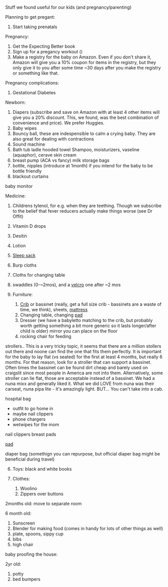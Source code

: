 Stuff we found useful for our kids (and pregnancy/parenting)

Planning to get pregant:
1. Start taking prenatals

Pregnancy:
1. Get the Expecting Better book
2. Sign up for a pregancy workout ()
3. Make a registry for the baby on Amazon. Even if you don't share it, Amazon will give you a 10% coupon for items in the registry, but they only give it to you after some time ~30 days after you make the registry or something like that.

Pregnancy complications:
1. Gestational Diabetes

Newborn:
1. Diapers (subscribe and save on Amazon with at least 4 other items will give you a 20% discount. This, we found, was the best combination of convenience and price). We prefer Huggies.
1. Baby wipes
2. Bouncy ball, these are indespensible to calm a crying baby. They are also great for dealing with contractions
3. Sound machine
3. Bath tub
    ladle
    hooded towel
    Shampoo, moisturizers, vaseline (aquaphor), cerave skin cream 
1. breast pump (ACA vs fancy) milk storage bags
1. bottle, nipples (introduce at 1month) if you intend for the baby to be bottle friendly
1. blackout curtains


baby monitor

Medicine:
1. Childrens tylenol, for e.g. when they are teething. Though we subscribe to the belief that fever reducers actually make things worse (see Dr Offit)
1. Vitamin D drops
1. Desitin
1. Lotion

1. [Sleep sack](https://woolino.com/collections/baby-sleeping-bags)
1. Burp cloths
1. Cloths for changing table
1. swaddles (0-~2mos), and a [velcro](https://www.amazon.com/Halo-Sleepsack-Swaddle-Wearable-Blanket/dp/B076HNK6QX) one after ~2 mos 
5. Furniture:
    1. [Crib](https://www.amazon.com/Babyletto-Hudson-Convertible-Toddler-Conversion/dp/B007CRJHUI) or bassinet (really, get a full size crib - bassinets are a waste of time, we think), sheets, [mattress](https://www.amazon.com/Newton-Breathable-Suffocation-Hypoallergenic-Non-Toxic/dp/B00WR958TA)
    2. Changing table, changing [pad](https://www.buybuybaby.com/store/product/keekaroo-peanut-changer/3272011?brandId=775)
    3. Dresser (we have a babyletto matching to the crib, but probably worth getting something a bit more generic so it lasts longer/after child is older)
    mirror you can place on the floor
    4. rocking chair for feeding

strollers..
This is a very tricky topic, it seems that there are a million stollers out there and noone can find the one that fits them perfectly.
It is important for the baby to lay flat (vs seated) for the first at least 4 months, but really 6 months.
For that reason, look for a stroller that can support a bassinet. Often times the bassinet can be found dirt cheap and barely used on craigslit since most people in America are not into them. Alternatively, some stroller can lie flat, those are acceptable instead of a bassinet.
We had a nuna mixx and generally liked it. What we did LOVE from nuna was their carseat, nuna pipa lite - it's amazingly light. BUT... You can't take into a cab.



hospital bag
* outfit to go home in
* maybe nail clippers
* phone chargers
* wetwipes for the mom


nail clippers
breast pads

[pad](https://www.amazon.com/dp/B07F2QFRT5)

diaper bag (somethign you can repurpose, but official diaper bag might be beneficial during travel)

6. Toys:
    black and white books

7. Clothes:
    1. Woolino
    2. Zippers over buttons

2months old:
move to separate room

6 month old:
1. Sunscreen
1. Blender for making food (comes in handy for lots of other things as well)
1. plate, spoons, sippy cup
1. bibs
1. high chair

baby proofing the house:

2yr old:
1. potty
1. bed bumpers

